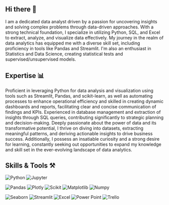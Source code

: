 ## Hi there 👋

I am a dedicated data analyst driven by a passion for uncovering insights and solving complex problems through data-driven approaches. With a strong technical foundation, I specialize in utilizing Python, SQL, and Excel to extract, analyze, and visualize data effectively. My journey in the realm of data analytics has equipped me with a diverse skill set, including proficiency in tools like Pandas and Streamlit. I'm also an enthusiast in Statistics and Data Science, creating statistical tests and supervised/unsupervised models.
<br>
## Expertise 📊

Proficient in leveraging Python for data analysis and visualization using tools such as Streamlit, Pandas, and scikit-learn, as well as automating processes to enhance operational efficiency and skilled in creating dynamic dashboards and reports, facilitating clear and concise communication of findings and KPIs. Experienced in database management and extraction of insights through SQL queries, contributing significantly to strategic planning and decision-making. Deeply passionate about the power of data and its transformative potential, I thrive on diving into datasets, extracting meaningful patterns, and deriving actionable insights to drive business success. Additionally, I possess an insatiable curiosity and a strong desire for learning, constantly seeking out opportunities to expand my knowledge and skill set in the ever-evolving landscape of data analytics.
<br>
## Skills & Tools ⚒

<p align="left"> 

<a> <img src="https://img.shields.io/badge/python-3670A0?style=for-the-badge&logo=python&logoColor=ffdd54" alt="Python" max-width="100%" /> </a>
<a> <img src="https://img.shields.io/badge/Jupyter-F37626.svg?style=for-the-badge&logo=Jupyter&logoColor=white" alt="Jupyter" max-width="100%" /> </a>

<a> <img src="https://img.shields.io/badge/pandas-%23150458.svg?style=for-the-badge&logo=pandas&logoColor=white" alt="Pandas" max-width="100%" /> </a>
<a> <img src="https://img.shields.io/badge/Plotly-%233F4F75.svg?style=for-the-badge&logo=plotly&logoColor=white" alt="Plotly" max-width="100%" /> </a>
<a> <img src="https://img.shields.io/badge/scikit--learn-%23F7931E.svg?style=for-the-badge&logo=scikit-learn&logoColor=white" alt="Scikit" max-width="100%" /> </a>
<a> <img src="https://img.shields.io/badge/Matplotlib-%23ffffff.svg?style=for-the-badge&logo=Matplotlib&logoColor=black" alt="Matplotlib" max-width="100%" /> </a>
<a> <img src="https://img.shields.io/badge/numpy-%23013243.svg?style=for-the-badge&logo=numpy&logoColor=white" alt="Numpy" max-width="100%" /> </a>

<a> <img src="https://img.shields.io/badge/Trello-%23026AA7.svg?style=for-the-badge&logo=Trello&logoColor=white" alt="Seaborn" max-width="100%" /> </a>
<a> <img src="https://img.shields.io/badge/Trello-%23026AA7.svg?style=for-the-badge&logo=Trello&logoColor=white" alt="Streamlit" max-width="100%" /> </a>
<a> <img src="https://img.shields.io/badge/Microsoft_Excel-217346?style=for-the-badge&logo=microsoft-excel&logoColor=white" alt="Excel" max-width="100%" /> </a>
<a> <img src="https://img.shields.io/badge/Microsoft_PowerPoint-B7472A?style=for-the-badge&logo=microsoft-powerpoint&logoColor=white" alt="Power Point" max-width="100%" /> </a>
<a> <img src="https://img.shields.io/badge/Trello-%23026AA7.svg?style=for-the-badge&logo=Trello&logoColor=white" alt="Trello" max-width="100%" /> </a>

</p>


